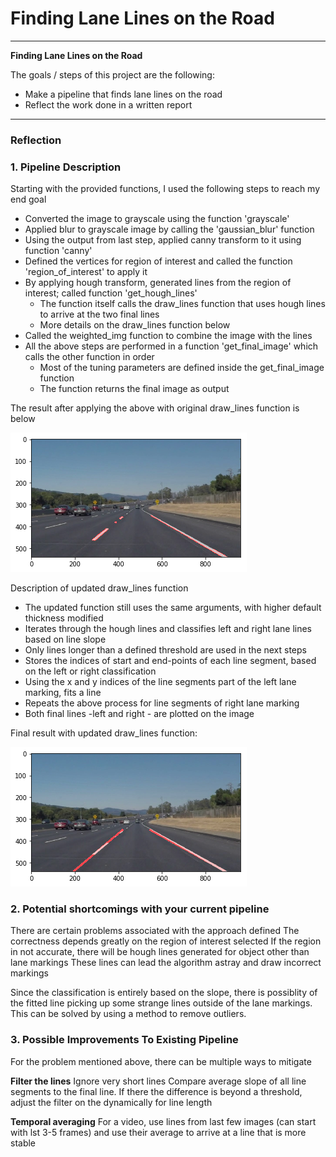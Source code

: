 # **Finding Lane Lines on the Road** 


---

**Finding Lane Lines on the Road**

The goals / steps of this project are the following:
* Make a pipeline that finds lane lines on the road
* Reflect the work done in a written report


[//]: # (Image References)

[image1]: ./test_images_output/Writeup_Images/solidWhiteCurve_hough.png "Line Segments - Hough"
[image2]: ./test_images_output/Writeup_Images/solidWhiteCurve_finalLines.png "Final Lane Markings"
---

### Reflection

### 1. Pipeline Description


Starting with the provided functions, I used the following steps to reach my end goal

* Converted the image to grayscale using the function 'grayscale'
* Applied blur to grayscale image by calling the 'gaussian_blur' function
* Using the output from last step, applied canny transform to it using function 'canny'
* Defined the vertices for region of interest and called the function 'region_of_interest' to apply it
* By applying hough transform, generated lines from the region of interest; called function 'get_hough_lines'
    * The function itself calls the draw_lines function that uses hough lines to arrive at the two final lines
    * More details on the draw_lines function below
* Called the weighted_img function to combine the image with the lines
* All the above steps are performed in a function 'get_final_image' which calls the other function in order
    * Most of the tuning parameters are defined inside the get_final_image function
    * The function returns the final image as output
    
The result after applying the above with original draw_lines function is below

![alt text][image1]

Description of updated draw_lines function
* The updated function still uses the same arguments, with higher default thickness modified
* Iterates through the hough lines and classifies left and right lane lines based on line slope
* Only lines longer than a defined threshold are used in the next steps
* Stores the indices of start and end-points of each line segment, based on the left or right classification
* Using the x and y indices of the line segments part of the left lane marking, fits a line
* Repeats the above process for line segments of right lane marking
* Both final lines -left and right - are plotted on the image

Final result with updated draw_lines function: 

![alt text][image2]


### 2. Potential shortcomings with your current pipeline


There are certain problems associated with the approach defined
The correctness depends greatly on the region of interest selected
If the region in not accurate, there will be hough lines generated for object other than lane markings
These lines can lead the algorithm astray and draw incorrect markings

Since the classification is entirely based on the slope, there is possiblity of the fitted line
picking up some strange lines outside of the lane markings. This can be solved by using a method to 
remove outliers.



### 3. Possible Improvements To Existing Pipeline

For the problem mentioned above, there can be multiple ways to mitigate

**Filter the lines**
Ignore very short lines
Compare average slope of all line segments to the final line. If there the difference is beyond
a threshold, adjust the filter on the dynamically for line length

**Temporal averaging**
For a video, use lines from last few images (can start with lst 3-5 frames) and use their average to 
arrive at a line that is more stable

